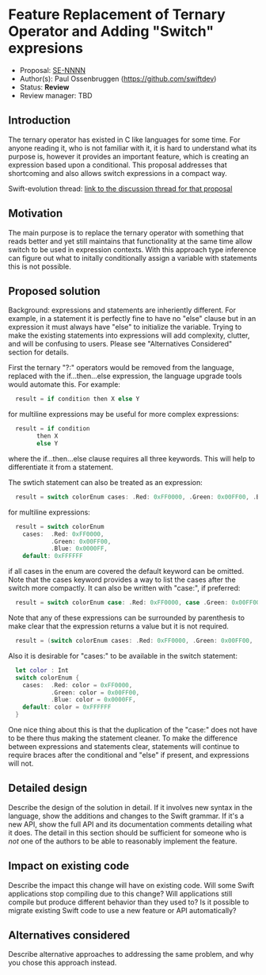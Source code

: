 # Feature Replacement of Ternary Operator and Adding "Switch" expresions 

* Proposal: [SE-NNNN](https://github.com/apple/swift-evolution/blob/master/proposals/NNNN-name.md)
* Author(s): Paul Ossenbruggen (https://github.com/swiftdev)
* Status: **Review**
* Review manager: TBD

## Introduction

The ternary operator has existed in C like languages for some time. For anyone reading it, who is not familiar with it, it is hard to understand what its purpose is, however it provides an important feature, which is creating an expression based upon a conditional. This proposal addresses that shortcoming and also allows switch expressions in a compact way.   

Swift-evolution thread: [link to the discussion thread for that proposal](https://lists.swift.org/pipermail/swift-evolution/Week-of-Mon-20151207/000810.html)

## Motivation

The main purpose is to replace the ternary operator with something that reads better and yet still maintains that functionality at the same time allow switch to be used in expression contexts. With this approach type inference can figure out what to initally conditionally assign a variable with statements this is not possible. 

## Proposed solution

Background: expressions and statements are inheriently different. For example, in a statement it is perfectly fine to have no "else" clause but in an expression it must always have "else" to initialize the variable. Trying to make the existing statements into expressions will add complexity, clutter, and will be confusing to users. Please see "Alternatives Considered" section for details. 

First the ternary "?:" operators would be removed from the language, replaced with the if...then...else expression, the language upgrade tools would automate this. For example:

``` swift
  result = if condition then X else Y 
```  

for multiline expressions may be useful for more complex expressions:
``` swift
  result = if condition 
        then X 
        else Y 
```
where the if...then...else clause requires all three keywords. This will help to differentiate it from a statement. 

The swtich statement can also be treated as an expression: 

``` swift
  result = switch colorEnum cases: .Red: 0xFF0000, .Green: 0x00FF00, .Blue: 0x0000FF, default: 0xFFFFFF  
```

for multiline expressions:

``` swift
  result = switch colorEnum 
    cases:  .Red: 0xFF0000, 
            .Green: 0x00FF00, 
            .Blue: 0x0000FF,
    default: 0xFFFFFF  
```
if all cases in the enum are covered the default keyword can be omitted. Note that the cases keyword provides a way to list the cases after the switch more compactly. It can also be written with "case:", if preferred: 

``` swift
  result = switch colorEnum case: .Red: 0xFF0000, case .Green: 0x00FF00, case .Blue: 0x0000FF, default: 0xFFFFFF  
```  
Note that any of these expressions can be surrounded by parenthesis to make clear that the expression returns a value but it is not required. 

``` swift
  result = (switch colorEnum cases: .Red: 0xFF0000, .Green: 0x00FF00, .Blue: 0x0000FF, default: 0xFFFFFF)  
```

Also it is desirable for "cases:" to be available in the switch statement: 

``` swift
  let color : Int
  switch colorEnum { 
    cases:  .Red: color = 0xFF0000,
            .Green: color = 0x00FF00,
            .Blue: color = 0x0000FF,
    default: color = 0xFFFFFF
  }
```
One nice thing about this is that the duplication of the "case:" does not have to be there thus making the statement cleaner. 
To make the difference between expressions and statements clear, statements will continue to require braces after the conditional and "else" if present, and expressions will not. 

## Detailed design

Describe the design of the solution in detail. If it involves new
syntax in the language, show the additions and changes to the Swift
grammar. If it's a new API, show the full API and its documentation
comments detailing what it does. The detail in this section should be
sufficient for someone who is *not* one of the authors to be able to
reasonably implement the feature.

## Impact on existing code

Describe the impact this change will have on existing code. Will some
Swift applications stop compiling due to this change? Will applications still
compile but produce different behavior than they used to? Is it
possible to migrate existing Swift code to use a new feature or API
automatically?

## Alternatives considered

Describe alternative approaches to addressing the same problem, and
why you chose this approach instead.


